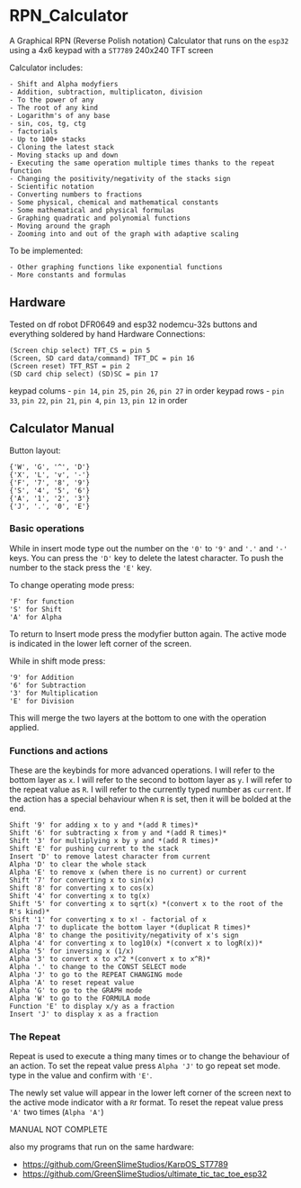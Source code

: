 # RPN_Calculator
A Graphical RPN (Reverse Polish notation) Calculator that runs on the `esp32` using a 4x6 keypad with a `ST7789` 240x240 TFT screen 

Calculator includes:
```
- Shift and Alpha modyfiers 
- Addition, subtraction, multiplicaton, division
- To the power of any
- The root of any kind
- Logarithm's of any base
- sin, cos, tg, ctg
- factorials
- Up to 100+ stacks
- Cloning the latest stack
- Moving stacks up and down
- Executing the same operation multiple times thanks to the repeat function
- Changing the positivity/negativity of the stacks sign
- Scientific notation
- Converting numbers to fractions
- Some physical, chemical and mathematical constants
- Some mathematical and physical formulas
- Graphing quadratic and polynomial functions
- Moving around the graph
- Zooming into and out of the graph with adaptive scaling
```

To be implemented:
```
- Other graphing functions like exponential functions
- More constants and formulas
```

## Hardware 
Tested on df robot DFR0649 and esp32 nodemcu-32s buttons and everything soldered by hand
Hardware Connections:
```
(Screen chip select) TFT_CS = pin 5
(Screen, SD card data/command) TFT_DC = pin 16
(Screen reset) TFT_RST = pin 2
(SD card chip select) (SD)SC = pin 17
```
keypad colums - `pin 14`, `pin 25`, `pin 26`, `pin 27` in order
keypad rows - `pin 33`, `pin 22`, `pin 21`, `pin 4`, `pin 13`, `pin 12` in order

## Calculator Manual

Button layout:
```
{'W', 'G', '^', 'D'}
{'X', 'L', 'v', '-'}
{'F', '7', '8', '9'}
{'S', '4', '5', '6'}
{'A', '1', '2', '3'}
{'J', '.', '0', 'E'}
```
### Basic operations
While in insert mode type out the number on the `'0'` to `'9'` and `'.'` and `'-'` keys.
You can press the `'D'` key to delete the latest character.
To push the number to the stack press the `'E'` key.

To change operating mode press:
```
'F' for function
'S' for Shift
'A' for Alpha
```
To return to Insert mode press the modyfier button again.
The active mode is indicated in the lower left corner of the screen.
 
While in shift mode press:
```
'9' for Addition
'6' for Subtraction
'3' for Multiplication
'E' for Division
```
This will merge the two layers at the bottom to one with the operation applied.
### Functions and actions
These are the keybinds for more advanced operations.
I will refer to the bottom layer as `x`.
I will refer to the second to bottom layer as `y`.
I will refer to the repeat value as `R`.
I will refer to the currently typed number as `current`.
If the action has a special behaviour when `R` is set, then it will be bolded at the end.
```
Shift '9' for adding x to y and *(add R times)*
Shift '6' for subtracting x from y and *(add R times)*
Shift '3' for multiplying x by y and *(add R times)*
Shift 'E' for pushing current to the stack
Insert 'D' to remove latest character from current
Alpha 'D' to clear the whole stack
Alpha 'E' to remove x (when there is no current) or current
Shift '7' for converting x to sin(x)
Shift '8' for converting x to cos(x)
Shift '4' for converting x to tg(x)
Shift '5' for converting x to sqrt(x) *(convert x to the root of the R's kind)*
Shift '1' for converting x to x! - factorial of x
Alpha '7' to duplicate the bottom layer *(duplicat R times)*
Alpha '8' to change the positivity/negativity of x's sign
Alpha '4' for converting x to log10(x) *(convert x to logR(x))*
Alpha '5' for inversing x (1/x)
Alpha '3' to convert x to x^2 *(convert x to x^R)*
Alpha '.' to change to the CONST SELECT mode
Alpha 'J' to go to the REPEAT CHANGING mode
Alpha 'A' to reset repeat value
Alpha 'G' to go to the GRAPH mode
Alpha 'W' to go to the FORMULA mode
Function 'E' to display x/y as a fraction
Insert 'J' to display x as a fraction
```
### The Repeat
Repeat is used to execute a thing many times or to change the behaviour of an action.
To set the repeat value press `Alpha 'J'` to go repeat set mode.
type in the value and confirm with `'E'`.

The newly set value will appear in the lower left corner of the screen next to the active mode indicator with a `R`r format.
To reset the repeat value press `'A'` two times (`Alpha 'A'`)

MANUAL NOT COMPLETE


also my programs that run on the same hardware:
- https://github.com/GreenSlimeStudios/KarpOS_ST7789
- https://github.com/GreenSlimeStudios/ultimate_tic_tac_toe_esp32